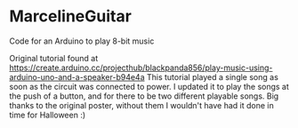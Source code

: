 # MarcelineGuitar
Code for an Arduino to play 8-bit music

Original tutorial found at https://create.arduino.cc/projecthub/blackpanda856/play-music-using-arduino-uno-and-a-speaker-b94e4a
This tutorial played a single song as soon as the circuit was connected to power. I updated it to play the songs at the push of a button, and for there to be two different playable songs. Big thanks to the original poster, without them I wouldn't have had it done in time for Halloween :)
